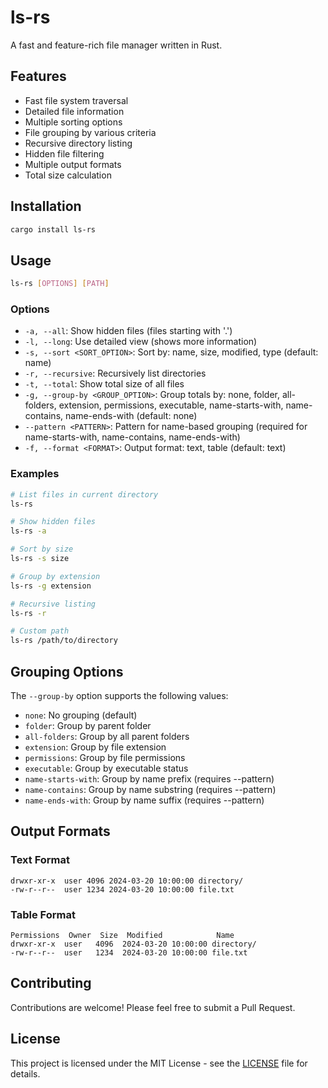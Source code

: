 # ls-rs

A fast and feature-rich file manager written in Rust.

## Features

- Fast file system traversal
- Detailed file information
- Multiple sorting options
- File grouping by various criteria
- Recursive directory listing
- Hidden file filtering
- Multiple output formats
- Total size calculation

## Installation

```bash
cargo install ls-rs
```

## Usage

```bash
ls-rs [OPTIONS] [PATH]
```

### Options

- `-a, --all`: Show hidden files (files starting with '.')
- `-l, --long`: Use detailed view (shows more information)
- `-s, --sort <SORT_OPTION>`: Sort by: name, size, modified, type (default: name)
- `-r, --recursive`: Recursively list directories
- `-t, --total`: Show total size of all files
- `-g, --group-by <GROUP_OPTION>`: Group totals by: none, folder, all-folders, extension, permissions, executable, name-starts-with, name-contains, name-ends-with (default: none)
- `--pattern <PATTERN>`: Pattern for name-based grouping (required for name-starts-with, name-contains, name-ends-with)
- `-f, --format <FORMAT>`: Output format: text, table (default: text)

### Examples

```bash
# List files in current directory
ls-rs

# Show hidden files
ls-rs -a

# Sort by size
ls-rs -s size

# Group by extension
ls-rs -g extension

# Recursive listing
ls-rs -r

# Custom path
ls-rs /path/to/directory
```

## Grouping Options

The `--group-by` option supports the following values:

- `none`: No grouping (default)
- `folder`: Group by parent folder
- `all-folders`: Group by all parent folders
- `extension`: Group by file extension
- `permissions`: Group by file permissions
- `executable`: Group by executable status
- `name-starts-with`: Group by name prefix (requires --pattern)
- `name-contains`: Group by name substring (requires --pattern)
- `name-ends-with`: Group by name suffix (requires --pattern)

## Output Formats

### Text Format
```
drwxr-xr-x  user 4096 2024-03-20 10:00:00 directory/
-rw-r--r--  user 1234 2024-03-20 10:00:00 file.txt
```

### Table Format
```
Permissions  Owner  Size  Modified            Name
drwxr-xr-x  user   4096  2024-03-20 10:00:00 directory/
-rw-r--r--  user   1234  2024-03-20 10:00:00 file.txt
```

## Contributing

Contributions are welcome! Please feel free to submit a Pull Request.

## License

This project is licensed under the MIT License - see the [LICENSE](LICENSE) file for details. 